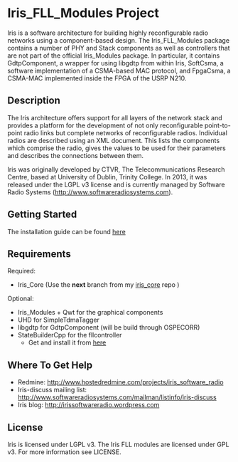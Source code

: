 # Iris_FLL_Modules Project

Iris is a software architecture for building highly reconfigurable radio 
networks using a component-based design. 
The Iris_FLL_Modules package contains a number of PHY and Stack components 
as well as controllers that are not part of the official Iris_Modules package. 
In particular, it contains GdtpComponent, a wrapper for using libgdtp 
from within Iris, SoftCsma, a software implementation of a CSMA-based MAC 
protocol, and FpgaCsma, a CSMA-MAC implemented inside the FPGA of the USRP N210. 

## Description

The Iris architecture offers support for all layers of the network stack
and provides a platform for the development of not only reconfigurable 
point-to-point radio links but complete networks of reconfigurable radios. 
Individual radios are described using an XML document. This lists the 
components which comprise the radio, gives the values to be used for 
their parameters and describes the connections between them.

Iris was originally developed by CTVR, The Telecommunications Research 
Centre, based at University of Dublin, Trinity College. 
In 2013, it was released under the LGPL v3 license and is currently 
managed by Software Radio Systems (http://www.softwareradiosystems.com).

## Getting Started

The installation guide can be found [here](http://www.hostedredmine.com/projects/iris_software_radio)

## Requirements

Required:
* Iris_Core (Use the **next** branch from my [iris_core](https://github.com/andrepuschmann/iris_core) repo )

Optional:
* Iris_Modules + Qwt for the graphical components
* UHD for SimpleTdmaTagger
* libgdtp for GdtpComponent (will be build through OSPECORR)
* StateBuilderCpp for the fllcontroller
   * Get and install it from [here](http://www.stateforge.com/Help/StateBuilderCpp/install-statebuildercpp-linux.aspx)


## Where To Get Help

* Redmine: http://www.hostedredmine.com/projects/iris_software_radio
* Iris-discuss mailing list: http://www.softwareradiosystems.com/mailman/listinfo/iris-discuss
* Iris blog: http://irissoftwareradio.wordpress.com

## License

Iris is licensed under LGPL v3.
The Iris FLL modules are licensed under GPL v3. 
For more information see LICENSE.

